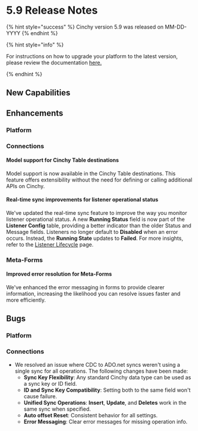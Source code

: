 # 5.9 Release Notes

{% hint style="success" %} Cinchy version 5.9 was released on MM-DD-YYYY {% endhint %}

{% hint style="info" %}

For instructions on how to upgrade your platform to the latest version, please
review the documentation [here.](../../upgrade-guide/upgrade-guides/)

{% endhint %}

## New Capabilities

## Enhancements

### Platform

### Connections

#### Model support for Cinchy Table destinations

Model support is now available in the Cinchy Table destinations.
This feature offers extensibility without the need for defining or calling
additional APIs on Cinchy.

#### Real-time sync improvements for listener operational status

We've updated the real-time sync feature to improve the way you monitor listener operational status. A new **Running Status** field is now part of the **Listener Config** table, providing a better indicator than the older Status and Message fields. Listeners no longer default to **Disabled** when an error occurs. Instead, the **Running State** updates to **Failed**. For more insights, refer to the [Listener Lifecycle]() page.

### Meta-Forms

#### Improved error resolution for Meta-Forms

We've enhanced the error messaging in forms to provide clearer information, increasing the likelihood you can resolve issues faster and more efficiently.

## Bugs

### Platform

### Connections

- We resolved an issue where CDC to ADO.net syncs weren't using a single sync for all operations. The following changes have been made:
  - **Sync Key Flexibility**: Any standard Cinchy data type can be used as a sync key or ID field.
  - **ID and Sync Key Compatibility**: Setting both to the same field won't cause failure.
  - **Unified Sync Operations**: **Insert**, **Update**, and **Deletes** work in the same sync when specified.
  - **Auto offset Reset**: Consistent behavior for all settings.
  - **Error Messaging**: Clear error messages for missing operation info.

